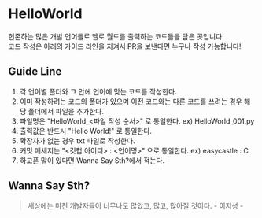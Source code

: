 # HelloWorld
 현존하는 많은 개발 언어들로 헬로 월드를 출력하는 코드들을 담은 곳입니다.
 <br>
 코드 작성은 아래의 가이드 라인을 지켜서 PR을 보낸다면 누구나 작성 가능합니다!

## Guide Line
1. 각 언어별 폴더와 그 안에 언어에 맞는 코드를 작성한다.
2. 이미 작성하려는 코드의 폴더가 있으며 이전 코드와는 다른 코드를 쓰려는 경우 해당 폴더에서 파일을 추가한다.
3. 파일명은 "HelloWorld_<파일 작성 순서>" 로 통일한다. ex) HelloWorld_001.py
4. 출력값은 반드시 "Hello World!" 로 통일한다.
5. 확장자가 없는 경우 txt 파일로 작성한다.
6. 커밋 메세지는 "<깃헙 아이디> : <언어명>" 으로 통일한다. ex) easycastle : C
7. 하고픈 말이 있다면 Wanna Say Sth?에서 적는다.

## Wanna Say Sth?
> 세상에는 미친 개발자들이 너무나도 많았고, 많고, 많아질 것이다. - 이지성 -
